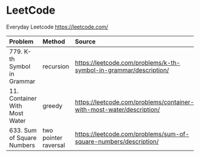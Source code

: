 # LeetCode

Everyday Leetcode https://leetcode.com/

| Problem    | Method | Source|  
| :--------|:--------| :------ | 
| 779. K-th Symbol in Grammar |  recursion    | https://leetcode.com/problems/k-th-symbol-in-grammar/description/|
|11. Container With Most Water| greedy|https://leetcode.com/problems/container-with-most-water/description/|
|633. Sum of Square Numbers|two pointer raversal|https://leetcode.com/problems/sum-of-square-numbers/description/|
